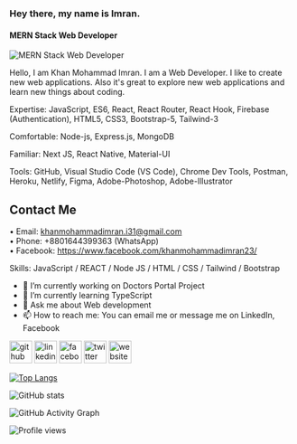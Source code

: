 ### Hey there, my name is Imran.
#### MERN Stack Web Developer
![MERN Stack Web Developer](https://i.postimg.cc/2jJgVVzL/Tropical-Green-Facebook-Cover-Time-Travel.png)

Hello, I am Khan Mohammad Imran. I am a Web Developer. I like to create new web applications. Also it's great to explore new web applications and learn new things about coding.

Expertise:
JavaScript, ES6, React, React Router, React Hook, Firebase (Authentication),
HTML5, CSS3, Bootstrap-5, Tailwind-3

Comfortable:
Node-js, Express.js, MongoDB

Familiar:
Next JS, React Native, Material-UI

Tools:
GitHub, Visual Studio Code (VS Code), Chrome Dev Tools, Postman, Heroku,
Netlify, Figma, Adobe-Photoshop, Adobe-Illustrator

Contact Me
---------------------
• Email: khanmohammadimran.i31@gmail.com <br>
• Phone: +8801644399363 (WhatsApp) <br>
• Facebook: https://www.facebook.com/khanmohammadimran23/

Skills: JavaScript / REACT / Node JS / HTML / CSS / Tailwind / Bootstrap

- 🔭 I’m currently working on Doctors Portal Project 
- 🌱 I’m currently learning TypeScript 
- 💬 Ask me about Web development 
- 📫 How to reach me: You can email me or message me on LinkedIn, Facebook  


[<img src='https://cdn.jsdelivr.net/npm/simple-icons@3.0.1/icons/github.svg' alt='github' height='40'>](https://github.com/khanmohammadimran)  [<img src='https://cdn.jsdelivr.net/npm/simple-icons@3.0.1/icons/linkedin.svg' alt='linkedin' height='40'>](https://www.linkedin.com/in/khanmohammadimran/)  [<img src='https://cdn.jsdelivr.net/npm/simple-icons@3.0.1/icons/facebook.svg' alt='facebook' height='40'>](https://www.facebook.com/khanmohammadimran23)  [<img src='https://cdn.jsdelivr.net/npm/simple-icons@3.0.1/icons/twitter.svg' alt='twitter' height='40'>](https://twitter.com/imran_khan33)  [<img src='https://cdn.jsdelivr.net/npm/simple-icons@3.0.1/icons/icloud.svg' alt='website' height='40'>](https://khan-mohammad-imran.netlify.app/)  

[![Top Langs](https://github-readme-stats.vercel.app/api/top-langs/?username=khanmohammadimran)](https://github.com/anuraghazra/github-readme-stats)

![GitHub stats](https://github-readme-stats.vercel.app/api?username=khanmohammadimran&show_icons=true)  

![GitHub Activity Graph](https://activity-graph.herokuapp.com/graph?username=khanmohammadimran)  

![Profile views](https://gpvc.arturio.dev/khanmohammadimran)  
